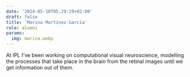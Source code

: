 ```yaml
---
date: '2024-05-10T05:29:29+02:00'
draft: false
title: 'Marina Martínez-García'
role: alumni
params:
  img: marina.webp
---
```


At IPL I've been working on computational visual neuroscience, modelling the processes that take place in the brain from the retinal images until we get information out of them.
